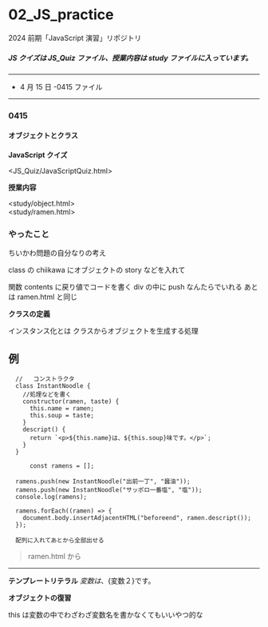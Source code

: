 # 02_JS_practice

2024 前期「JavaScript 演習」リポジトリ 

<h5>JS クイズは JS_Quiz ファイル、授業内容は study ファイルに入っています。</h5>

---

- 4 月 15 日 -0415 ファイル

---

### 0415

<h4>オブジェクトとクラス</h4>

**JavaScript クイズ**

<JS_Quiz/JavaScriptQuiz.html>

**授業内容**

<study/object.html> <br>
<study/ramen.html>

<h3>やったこと</h3>

ちいかわ問題の自分なりの考え

class の chiikawa にオブジェクトの story などを入れて

関数 contents に戻り値でコードを書く
div の中に push なんたらでいれる
あとは ramen.html と同じ

**クラスの定義**

インスタンス化とは
クラスからオブジェクトを生成する処理

## 例

      //   コンストラクタ
      class InstantNoodle {
        //処理などを書く
        constructor(ramen, taste) {
          this.name = ramen;
          this.soup = taste;
        }
        descript() {
          return `<p>${this.name}は、${this.soup}味です。</p>`;
        }
      }

          const ramens = [];

      ramens.push(new InstantNoodle("出前一丁", "醤油"));
      ramens.push(new InstantNoodle("サッポロ一番塩", "塩"));
      console.log(ramens);

      ramens.forEach((ramen) => {
        document.body.insertAdjacentHTML("beforeend", ramen.descript());
      });

      配列に入れてあとから全部出せる

> ramen.html から

---

**テンプレートリテラル**
${変数}は、${変数２}です。

**オブジェクトの復習**

this は変数の中でわざわざ変数名を書かなくてもいいやつ的な
